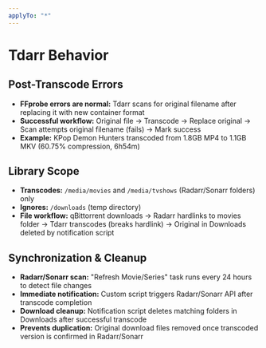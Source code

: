 ```yaml
---
applyTo: "*"
---
```


# Tdarr Behavior

## Post-Transcode Errors
- **FFprobe errors are normal:** Tdarr scans for original filename after replacing it with new container format
- **Successful workflow:** Original file → Transcode → Replace original → Scan attempts original filename (fails) → Mark success
- **Example:** KPop Demon Hunters transcoded from 1.8GB MP4 to 1.1GB MKV (60.75% compression, 6h54m)

## Library Scope
- **Transcodes:** `/media/movies` and `/media/tvshows` (Radarr/Sonarr folders) only
- **Ignores:** `/downloads` (temp directory)
- **File workflow:** qBittorrent downloads → Radarr hardlinks to movies folder → Tdarr transcodes (breaks hardlink) → Original in Downloads deleted by notification script

## Synchronization & Cleanup
- **Radarr/Sonarr scan:** "Refresh Movie/Series" task runs every 24 hours to detect file changes
- **Immediate notification:** Custom script triggers Radarr/Sonarr API after transcode completion
- **Download cleanup:** Notification script deletes matching folders in Downloads after successful transcode
- **Prevents duplication:** Original download files removed once transcoded version is confirmed in Radarr/Sonarr
